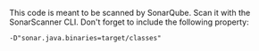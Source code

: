 This code is meant to be scanned by SonarQube. Scan it with the SonarScanner CLI. 
Don't forget to include the following property:

`-D"sonar.java.binaries=target/classes"`

